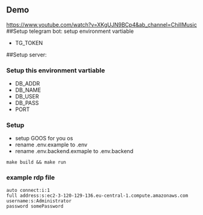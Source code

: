 
## Demo
https://www.youtube.com/watch?v=XKgUJN9BCp4&ab_channel=ChillMusic
##Setup telegram bot:
setup environment vartiable
- TG_TOKEN 

##Setup server:
### Setup this environment vartiable
- DB_ADDR
- DB_NAME
- DB_USER
- DB_PASS
- PORT

### Setup
 - setup GOOS for you os
 - rename .env.example to .env
 - rename .env.backend.exmaple to .env.backend

```shell
make build && make run
```

### example rdp file
```shell
auto connect:i:1
full address:s:ec2-3-120-129-136.eu-central-1.compute.amazonaws.com
username:s:Administrator
password somePassword
```